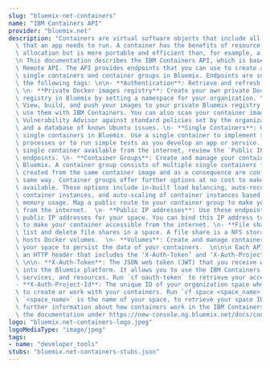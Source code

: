 ```yaml
---
slug: "bluemix-net-containers"
name: "IBM Containers API"
provider: "bluemix.net"
description: "Containers are virtual software objects that include all the elements\
  \ that an app needs to run. A container has the benefits of resource isolation and\
  \ allocation but is more portable and efficient than, for example, a virtual machine.\n\
  \n This documentation describes the IBM Containers API, which is based on the Docker\
  \ Remote API. The API provides endpoints that you can use to create and manage your\
  \ single containers and container groups in Bluemix. Endpoints are summarized under\
  \ the following tags: \n\n- **Authentication**: Retrieve and refresh your TLS certificates.\
  \ \n- **Private Docker images registry**: Create your own private Docker images\
  \ registry in Bluemix by setting a namespace for your organization. \n- **Images**:\
  \ View, build, and push your images to your private Bluemix registry so you can\
  \ use them with IBM Containers. You can also scan your container images with the\
  \ Vulnerability Advisor against standard policies set by the organization manager\
  \ and a database of known Ubuntu issues. \n- **Single Containers**: Create and manage\
  \ single containers in Bluemix. Use a single container to implement short-lived\
  \ processes or to run simple tests as you develop an app or service. To make your\
  \ single container available from the internet, review the `Public IP addresses`\
  \ endpoints. \n- **Container Groups**: Create and manage your container groups in\
  \ Bluemix. A container group consists of multiple single containers that are all\
  \ created from the same container image and as a consequence are configured in the\
  \ same way. Container groups offer further options at no cost to make your app highly\
  \ available. These options include in-built load balancing, auto-recovery of unhealthy\
  \ container instances, and auto-scaling of container instances based on CPU and\
  \ memory usage. Map a public route to your container group to make your app accessible\
  \ from the internet.  \n- **Public IP addresses**: Use these endpoints to request\
  \ public IP addresses for your space. You can bind this IP address to your container\
  \ to make your container accessible from the internet. \n- **File shares**: Create,\
  \ list and delete file shares in a space. A file share is a NFS storage system that\
  \ hosts Docker volumes.  \n- **Volumes**: Create and manage container volumes in\
  \ your space to persist the data of your containers.  \n\n\n Each API request requires\
  \ an HTTP header that includes the 'X-Auth-Token’ and 'X-Auth-Project-Id’ parameter.\
  \ \n\n- **X-Auth-Token**: The JSON web token (JWT) that you receive when logging\
  \ into the Bluemix platform. It allows you to use the IBM Containers REST API, access\
  \ services, and resources. Run `cf oauth-token` to retrieve your access token information.\n\
  - **X-Auth-Project-Id**: The unique ID of your organization space where you want\
  \ to create or work with your containers. Run `cf space <space_name> --guid`, where\
  \ `<space_name>` is the name of your space, to retrieve your space ID.\n\n\n For\
  \ further information about how containers work in the IBM Containers service, review\
  \ the documentation under https://new-console.ng.bluemix.net/docs/containers/container_index.html. "
logo: "bluemix.net-containers-logo.jpeg"
logoMediaType: "image/jpeg"
tags:
- name: "developer_tools"
stubs: "bluemix.net-containers-stubs.json"
---
```

